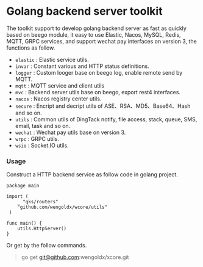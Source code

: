 # Golang backend server toolkit

The toolkit support to develop golang backend server as fast as quickly based on beego module, it easy to use Elastic, Nacos, MySQL, Redis, MQTT, GRPC services, and support wechat pay interfaces on version 3, the functions as follow.

* `elastic` : Elastic service utils.
* `invar`   : Constant various and HTTP status definitions.
* `logger`  : Custom looger base on beego log, enable remote send by MQTT.
* `mqtt`    : MQTT service and client utils
* `mvc`     : Backend server utils base on beego, export rest4 interfaces.
* `nacos`   : Nacos registry center utils.
* `secure`  : Encript and decript utils of ASE、RSA、MD5、Base64、Hash and so on.
* `utils`   : Common utils of DingTack notify, file access, stack, queue, SMS, email, task and so on.
* `wechat`  : Wechat pay utils base on version 3.
* `wrpc`    : GRPC utils.
* `wsio`    : Socket.IO utils.

### Usage

Construct a HTTP backend service as follow code in golang project.

    package main

    import (
        _ "qks/routers"
        "github.com/wengoldx/wcore/utils"
     )

    func main() {
        utils.HttpServer()
    }

Or get by the follow commands.

> go get git@github.com:wengoldx/xcore.git
